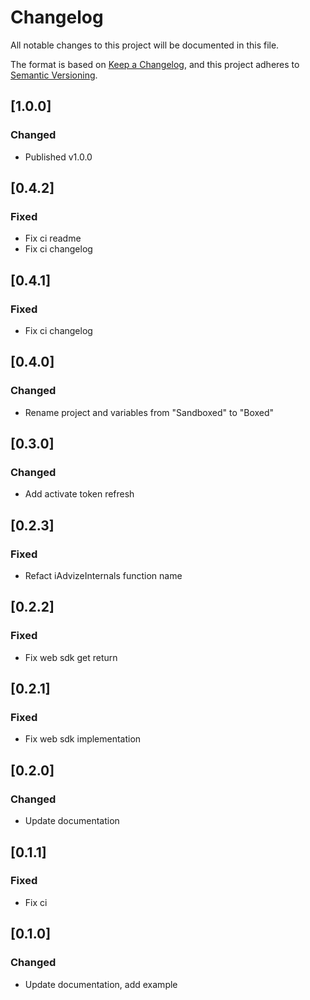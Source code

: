 # Changelog

All notable changes to this project will be documented in this file.

The format is based on [Keep a Changelog](https://keepachangelog.com/en/1.0.0/),
and this project adheres to [Semantic Versioning](https://semver.org/spec/v2.0.0.html).

## [1.0.0]

### Changed

- Published v1.0.0
## [0.4.2]

### Fixed

-   Fix ci readme
-   Fix ci changelog

## [0.4.1]

### Fixed

-   Fix ci changelog

## [0.4.0]

### Changed

-   Rename project and variables from "Sandboxed" to "Boxed"

## [0.3.0]

### Changed

-   Add activate token refresh

## [0.2.3]

### Fixed

-   Refact iAdvizeInternals function name

## [0.2.2]

### Fixed

-   Fix web sdk get return

## [0.2.1]

### Fixed

-   Fix web sdk implementation

## [0.2.0]

### Changed

-   Update documentation

## [0.1.1]

### Fixed

-   Fix ci

## [0.1.0]

### Changed

-   Update documentation, add example
